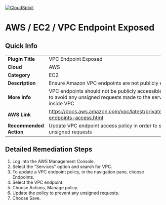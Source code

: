 [![CloudSploit](https://cloudsploit.com/img/logo-new-big-text-100.png "CloudSploit")](https://cloudsploit.com)

# AWS / EC2 / VPC Endpoint Exposed

## Quick Info

| | |
|-|-|
| **Plugin Title** | VPC Endpoint Exposed |
| **Cloud** | AWS |
| **Category** | EC2 |
| **Description** | Ensure Amazon VPC endpoints are not publicly exposed |
| **More Info** | VPC endpoints should not be publicly accessible in order to avoid any unsigned requests made to the services inside VPC |
| **AWS Link** | https://docs.aws.amazon.com/vpc/latest/privatelink/vpc-endpoints-access.html |
| **Recommended Action** | Update VPC endpoint access policy in order to stop any unsigned requests |

## Detailed Remediation Steps
1. Log into the AWS Management Console. </br>
2. Select the "Services" option and search for VPC. </br> 
3. To update a VPC endpoint policy, in the navigation pane, choose Endpoints. </br>
4. Select the VPC endpoint. </br>
5. Choose Actions, Manage policy. </br>
6. Update the policy to prevent any unsigned requests. </br>
7. Choose Save. </br>